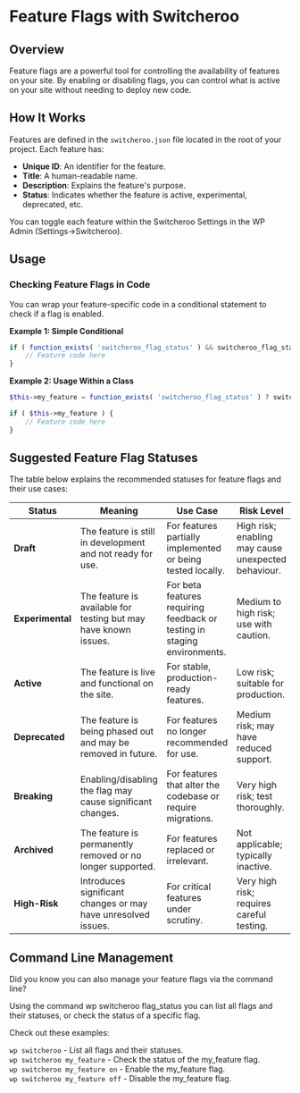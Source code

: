 # Feature Flags with Switcheroo

## Overview

Feature flags are a powerful tool for controlling the availability of features on your site. By enabling or disabling flags, you can control what is active on your site without needing to deploy new code.

## How It Works

Features are defined in the `switcheroo.json` file located in the root of your project. Each feature has:
- **Unique ID**: An identifier for the feature.
- **Title**: A human-readable name.
- **Description**: Explains the feature's purpose.
- **Status**: Indicates whether the feature is active, experimental, deprecated, etc.

You can toggle each feature within the Switcheroo Settings in the WP Admin (Settings->Switcheroo).

## Usage

### Checking Feature Flags in Code

You can wrap your feature-specific code in a conditional statement to check if a flag is enabled.

**Example 1: Simple Conditional**
```php
if ( function_exists( 'switcheroo_flag_status' ) && switcheroo_flag_status( 'my_feature' ) ) {
    // Feature code here
}
```
**Example 2: Usage Within a Class**
```php
$this->my_feature = function_exists( 'switcheroo_flag_status' ) ? switcheroo_flag_status( 'my_feature' ) : false;

if ( $this->my_feature ) {
    // Feature code here
}
```

## Suggested Feature Flag Statuses

The table below explains the recommended statuses for feature flags and their use cases:

| Status       | Meaning                                                       | Use Case                                                                 | Risk Level                                 |
|--------------|---------------------------------------------------------------|--------------------------------------------------------------------------|-------------------------------------------|
| **Draft**    | The feature is still in development and not ready for use.    | For features partially implemented or being tested locally.              | High risk; enabling may cause unexpected behaviour. |
| **Experimental** | The feature is available for testing but may have known issues. | For beta features requiring feedback or testing in staging environments. | Medium to high risk; use with caution.    |
| **Active**   | The feature is live and functional on the site.               | For stable, production-ready features.                                   | Low risk; suitable for production.        |
| **Deprecated** | The feature is being phased out and may be removed in future. | For features no longer recommended for use.                              | Medium risk; may have reduced support.    |
| **Breaking** | Enabling/disabling the flag may cause significant changes.    | For features that alter the codebase or require migrations.              | Very high risk; test thoroughly.          |
| **Archived** | The feature is permanently removed or no longer supported.    | For features replaced or irrelevant.                                     | Not applicable; typically inactive.       |
| **High-Risk** | Introduces significant changes or may have unresolved issues. | For critical features under scrutiny.                                    | Very high risk; requires careful testing. |

## Command Line Management

Did you know you can also manage your feature flags via the command line?

Using the command wp switcheroo flag_status you can list all flags and their statuses, or check the status of a specific flag.

Check out these examples:

`wp switcheroo` - List all flags and their statuses.<br>
`wp switcheroo my_feature` - Check the status of the my_feature flag.<br>
`wp switcheroo my_feature on` - Enable the my_feature flag.<br>
`wp switcheroo my_feature off` - Disable the my_feature flag.<br>